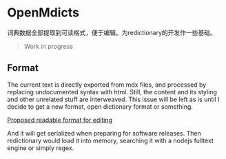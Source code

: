 # OpenMdicts

词典数据全部提取到可读格式，便于编辑。为redictionary的开发作一些基础。

> Work in progress

## Format

The current text is directly exported from mdx files, and processed by replacing undocumented syntax with html. Still, the content and its styling and other unrelated stuff are interweaved. This issue will be left as is until I decide to get a new format, open dictionary format or something.

[Proposed readable format for editing](./dict.yaml)

And it will get serialized when preparing for software releases. Then redictionary would load it into memory, searching it with a nodejs fulltext engine or simply regex.